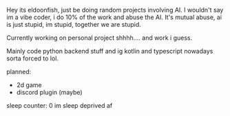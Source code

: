 Hey its eldoonfish, just be doing random projects involving AI. I wouldn't say im a vibe coder, i do 10% of the work and abuse the AI. It's mutual abuse, ai is just stupid, im stupid, together we are stupid. 

Currently working on personal project shhhh.... and work i guess. 

Mainly code python backend stuff and ig kotlin and typescript nowadays sorta forced to lol.

planned:
- 2d game
- discord plugin (maybe)

sleep counter: 0 im sleep deprived af


<!--
**Izzuddin101/Izzuddin101** is a ✨ _special_ ✨ repository because its `README.md` (this file) appears on your GitHub profile.

Here are some ideas to get you started:

- 🔭 I’m currently working on ...
- 🌱 I’m currently learning ...
- 👯 I’m looking to collaborate on ...
- 🤔 I’m looking for help with ...
- 💬 Ask me about ...
- 📫 How to reach me: ...
- 😄 Pronouns: ...
- ⚡ Fun fact: ...
-->
